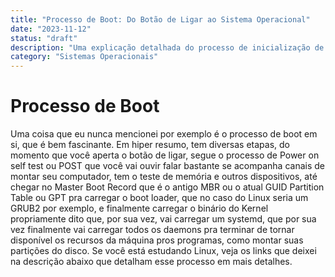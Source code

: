 ```yaml
---
title: "Processo de Boot: Do Botão de Ligar ao Sistema Operacional"
date: "2023-11-12"
status: "draft"
description: "Uma explicação detalhada do processo de inicialização de um computador, desde o momento em que você aperta o botão de ligar até o sistema operacional estar pronto para uso"
category: "Sistemas Operacionais"
---
```


# Processo de Boot

Uma coisa que eu nunca mencionei por exemplo é o processo de boot em si, que é bem fascinante. Em hiper resumo, tem diversas etapas, do momento que você aperta o botão de ligar, segue o processo de Power on self test ou POST que você vai ouvir falar bastante se acompanha canais de montar seu computador, tem o teste de memória e outros dispositivos, até chegar no Master Boot Record que é o antigo MBR ou o atual GUID Partition Table ou GPT pra carregar o boot loader, que no caso do Linux seria um GRUB2 por exemplo, e finalmente carregar o binário do Kernel propriamente dito que, por sua vez, vai carregar um systemd, que por sua vez finalmente vai carregar todos os daemons pra terminar de tornar disponível os recursos da máquina pros programas, como montar suas partições do disco. Se você está estudando Linux, veja os links que deixei na descrição abaixo que detalham esse processo em mais detalhes.